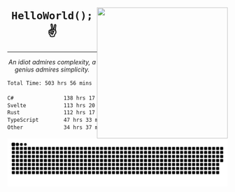 <div text-align="center">
    <img src="https://i.imgur.com/h1q15Kt.gife" align="right" width="299" height="299">
    <h1 align="center"><code>HelloWorld();</code> ✌️</h1>
    <hr>
    <p align="center"><i>An idiot admires complexity, a genius admires simplicity.</i></p>
</div>

<!--START_SECTION:waka-->

```txt
Total Time: 503 hrs 56 mins

C#                138 hrs 17 mins ██████▒░░░░░░░░░░░░░░░░░░   25.68 %
Svelte            113 hrs 20 mins █████▒░░░░░░░░░░░░░░░░░░░   21.04 %
Rust              112 hrs 17 mins █████▒░░░░░░░░░░░░░░░░░░░   20.85 %
TypeScript        47 hrs 33 mins  ██▒░░░░░░░░░░░░░░░░░░░░░░   08.83 %
Other             34 hrs 37 mins  █▓░░░░░░░░░░░░░░░░░░░░░░░   06.43 %
```

<!--END_SECTION:waka-->

<picture>
  <source media="(prefers-color-scheme: dark)" srcset="https://raw.githubusercontent.com/Somfic/Somfic/main/github-contribution-grid-snake-dark.svg">
  <source media="(prefers-color-scheme: light)" srcset="https://raw.githubusercontent.com/Somfic/Somfic/main/github-contribution-grid-snake.svg">
  <img alt="github contribution grid snake animation" src="https://raw.githubusercontent.com/Somfic/Somfic/main/github-contribution-grid-snake.svg">
</picture>
